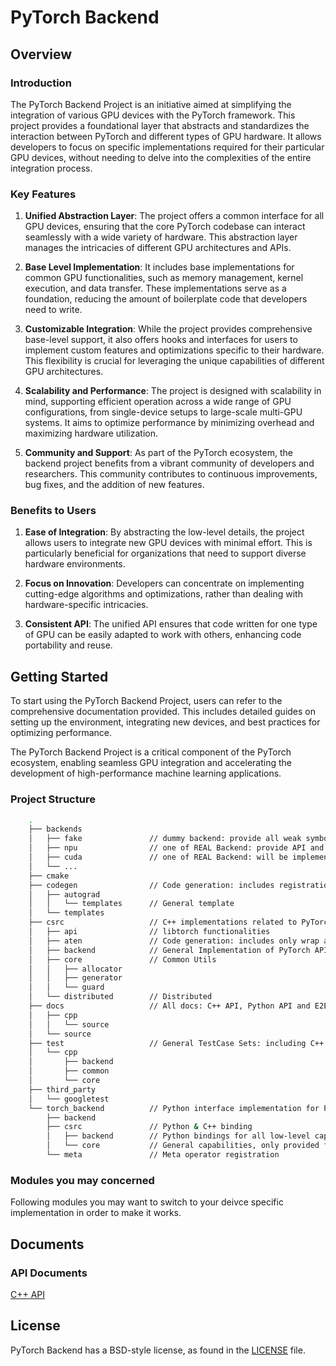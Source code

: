 # PyTorch Backend

## Overview

### Introduction

The PyTorch Backend Project is an initiative aimed at simplifying the integration of various GPU
devices with the PyTorch framework. This project provides a foundational layer that abstracts
and standardizes the interaction between PyTorch and different types of GPU hardware.
It allows developers to focus on specific implementations required for their particular
GPU devices, without needing to delve into the complexities of the entire integration process.

### Key Features

1. **Unified Abstraction Layer**: The project offers a common interface for all GPU devices,
ensuring that the core PyTorch codebase can interact seamlessly with a wide variety of hardware.
This abstraction layer manages the intricacies of different GPU architectures and APIs.

2. **Base Level Implementation**: It includes base implementations for common GPU functionalities,
such as memory management, kernel execution, and data transfer. These implementations
serve as a foundation, reducing the amount of boilerplate code that developers need to write.

3. **Customizable Integration**: While the project provides comprehensive base-level support,
it also offers hooks and interfaces for users to implement custom features and optimizations
specific to their hardware. This flexibility is crucial for leveraging the unique capabilities
of different GPU architectures.

4. **Scalability and Performance**: The project is designed with scalability in mind,
supporting efficient operation across a wide range of GPU configurations, from single-device
setups to large-scale multi-GPU systems. It aims to optimize performance by minimizing overhead
and maximizing hardware utilization.

5. **Community and Support**: As part of the PyTorch ecosystem, the backend project benefits
from a vibrant community of developers and researchers. This community contributes to
continuous improvements, bug fixes, and the addition of new features.

### Benefits to Users

1. **Ease of Integration**: By abstracting the low-level details, the project allows users to
integrate new GPU devices with minimal effort. This is particularly beneficial for organizations
that need to support diverse hardware environments.

2. **Focus on Innovation**: Developers can concentrate on implementing cutting-edge algorithms
and optimizations, rather than dealing with hardware-specific intricacies.

3. **Consistent API**: The unified API ensures that code written for one type of GPU can be easily
adapted to work with others, enhancing code portability and reuse.

## Getting Started

To start using the PyTorch Backend Project, users can refer to the comprehensive documentation
provided. This includes detailed guides on setting up the environment, integrating new devices,
and best practices for optimizing performance.

The PyTorch Backend Project is a critical component of the PyTorch ecosystem, enabling seamless
GPU integration and accelerating the development of high-performance machine learning applications.

### Project Structure

```bash
    .
    ├── backends
    │   ├── fake               // dummy backend: provide all weak symbols needed by csrc, we can run this demo without implementing all symbols in REAL Backend by this fake backend.
    │   ├── npu                // one of REAL Backend: provide API and Structure related witch specific Backends strongly
    │   ├── cuda               // one of REAL Backend: will be implemented later
    │   └── ...
    ├── cmake
    ├── codegen                // Code generation: includes registration for forward and backward, backward implementation, backward binding, custom operator routing, reroute routing, etc.
    │   ├── autograd
    │   │   └── templates      // General template
    │   └── templates
    ├── csrc                   // C++ implementations related to PyTorch, not involving specific backend implementations, theoretically only includes backend interface calls
    │   ├── api                // libtorch functionalities
    │   ├── aten               // Code generation: includes only wrap and PyTorch operator registration; in the future, considering moving Tensor & Storage & Serialization here, as these three are related to Tensor logic
    │   ├── backend            // General Implementation of PyTorch API
    │   ├── core               // Common Utils
    │   │   ├── allocator
    │   │   ├── generator
    │   │   └── guard
    │   └── distributed        // Distributed
    ├── docs                   // All docs: C++ API, Python API and E2E tutorials
    │   ├── cpp
    │   │   └── source
    │   └── source
    ├── test                   // General TestCase Sets: including C++ and python
    │   └── cpp
    │       ├── backend
    │       ├── common
    │       └── core
    ├── third_party
    │   └── googletest
    └── torch_backend          // Python interface implementation for PyTorch
        ├── backend
        ├── csrc               // Python & C++ binding
        │   ├── backend        // Python bindings for all low-level capabilities needed to be exposed to Python
        │   └── core           // General capabilities, only provided for Python
        └── meta               // Meta operator registration
```

### Modules you may concerned

Following modules you may want to switch to your deivce specific implementation in order to make it works.

## Documents

### API Documents

[C++ API](https://cosdt.github.io/torch_backend/cpp_html/index.html)

## License

PyTorch Backend has a BSD-style license, as found in the [LICENSE](LICENSE) file.
